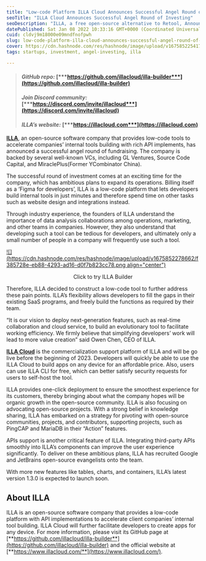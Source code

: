 ```yaml
---
title: "Low-code Platform ILLA Cloud Announces Successful Angel Round of Investing"
seoTitle: "ILLA Cloud Announces Successful Angel Round of Investing"
seoDescription: "ILLA, a free open-source alternative to Retool, Announces Successful Angel Round of Investing."
datePublished: Sat Jan 08 2022 10:33:16 GMT+0000 (Coordinated Universal Time)
cuid: cldvj9m18000e09mndfnofpwh
slug: low-code-platform-illa-cloud-announces-successful-angel-round-of-investing
cover: https://cdn.hashnode.com/res/hashnode/image/upload/v1675852254179/9d7f28e6-ca5e-4e2d-b24f-1a33bce19348.png
tags: startups, investment, angel-investing, illa

---
```


> #### ***GitHub repo:*** [***https://github.com/illacloud/illa-builder***](https://github.com/illacloud/illa-builder)
> 
> #### ***Join Discord community:*** [***https://discord.com/invite/illacloud***](https://discord.com/invite/illacloud)
> 
> #### ***ILLA’s website:*** [***https://illacloud.com***](https://illacloud.com)

[**ILLA**](https://github.com/illacloud/illa-builder), an open-source software company that provides low-code tools to accelerate companies’ internal tools building with rich API implements, has announced a successful angel round of fundraising. The company is backed by several well-known VCs, including GL Ventures, Source Code Capital, and MiraclePlus(Former YCombinator China).

The successful round of investment comes at an exciting time for the company, which has ambitious plans to expand its operations. Billing itself as a ‘Figma for developers’, ILLA is a low-code platform that lets developers build internal tools in just minutes and therefore spend time on other tasks such as website design and integrations instead.

Through industry experience, the founders of ILLA understand the importance of data analysis collaborations among operations, marketing, and other teams in companies. However, they also understand that developing such a tool can be tedious for developers, and ultimately only a small number of people in a company will frequently use such a tool.

[![](https://cdn.hashnode.com/res/hashnode/image/upload/v1675852278662/f385728e-eb88-4293-ad16-d0f7b823cc78.png align="center")](https://github.com/illacloud/illa-builder)

<center><figcaption>Click to  try ILLA Builder</figcaption></center>

Therefore, ILLA decided to construct a low-code tool to further address these pain points. ILLA’s flexibility allows developers to fill the gaps in their existing SaaS programs, and freely build the functions as required by their team.

“It is our vision to deploy next-generation features, such as real-time collaboration and cloud service, to build an evolutionary tool to facilitate working efficiency. We firmly believe that simplifying developers’ work will lead to more value creation” said Owen Chen, CEO of ILLA.

[**ILLA Cloud**](https://github.com/illacloud/illa-builder) is the commercialization support platform of ILLA and will be go live before the beginning of 2023. Developers will quickly be able to use the ILLA Cloud to build apps on any device for an affordable price. Also, users can use ILLA CLI for free, which can better satisfy security requests for users to self-host the tool.

ILLA provides one-click deployment to ensure the smoothest experience for its customers, thereby bringing about what the company hopes will be organic growth in the open-source community. ILLA is also focusing on advocating open-source projects. With a strong belief in knowledge sharing, ILLA has embarked on a strategy for pivoting with open-source communities, projects, and contributors, supporting projects, such as PingCAP and MariaDB in their “Action” features.

APIs support is another critical feature of ILLA. Integrating third-party APIs smoothly into ILLA’s components can improve the user experience significantly. To deliver on these ambitious plans, ILLA has recruited Google and JetBrains open-source evangelists onto the team.

With more new features like tables, charts, and containers, ILLA’s latest version 1.3.0 is expected to launch soon.

## [**​**](https://www.illacloud.com/blog/illa-announces-successful-angel-round#about-illa)**About ILLA**

ILLA is an open-source software company that provides a low-code platform with API implementations to accelerate client companies’ internal tool building. ILLA Cloud will further facilitate developers to create apps for any device. For more information, please visit its GitHub page at [**https://github.com/illacloud/illa-builder**](https://github.com/illacloud/illa-builder) and the official website at [**https://www.illacloud.com/**](https://www.illacloud.com/).